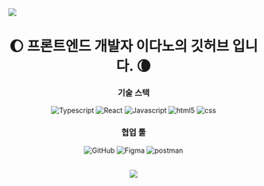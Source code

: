 <img src="https://user-images.githubusercontent.com/93601210/217309511-66943aca-4c76-4442-ac97-aba7deebf480.png" />

<div align="center">


# 🌔 프론트엔드 개발자 이다노의 깃허브 입니다. 🌘


### 기술 스택

![Typescript](https://img.shields.io/badge/Typescript-3178C6?style=for-the-badge&logo=Typescript&logoColor=FFFFFF)
![React](https://img.shields.io/badge/react-61DAFB?style=for-the-badge&logo=react&logoColor=black)
![Javascript](https://img.shields.io/badge/Javascript-F7DF1E?style=for-the-badge&logo=Javascript&logoColor=FFFFFF)
![html5](https://img.shields.io/badge/HTML5-E34F26?style=for-the-badge&logo=html5&logoColor=FFFFFF)
![css](https://img.shields.io/badge/CSS3-1572B6?style=for-the-badge&logo=CSS3&logoColor=FFFFFF)


### 협업 툴
![GitHub](https://img.shields.io/badge/GitHub-181717?style=flat&logo=github&logoColor=white)
![Figma](https://img.shields.io/badge/Figma-F24E1E?style=flat&logo=figma&logoColor=white)
![postman](https://img.shields.io/badge/postman-FF6C37?style=flat&logo=postman&logoColor=white)<br>

<br/>

<img src="https://github-readme-stats.vercel.app/api/top-langs/?username=eksh7080&layout=compact">
</div>
